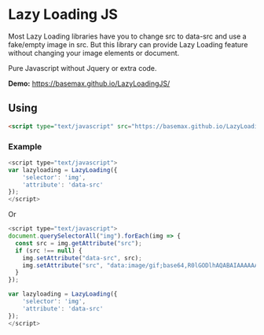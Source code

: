 # Lazy Loading JS

Most Lazy Loading libraries have you to change src to data-src and use a fake/empty image in src. But this library can provide Lazy Loading feature without changing your image elements or document.

Pure Javascript without Jquery or extra code.

**Demo:** https://basemax.github.io/LazyLoadingJS/

## Using

```html
<script type="text/javascript" src="https://basemax.github.io/LazyLoadingJS/lazyloading.js"></script>
```

### Example

```javascript
<script type="text/javascript">
var lazyloading = LazyLoading({
    'selector': 'img',
    'attribute': 'data-src'
});
</script>
```

Or

```javascript
<script type="text/javascript">
document.querySelectorAll("img").forEach(img => {
  const src = img.getAttribute("src");
  if (src !== null) {
    img.setAttribute("data-src", src);
    img.setAttribute("src", "data:image/gif;base64,R0lGODlhAQABAIAAAAAAAP///yH5BAEAAAAALAAAAAABAAEAAAIBRAA7");
  }
});

var lazyloading = LazyLoading({
    'selector': 'img',
    'attribute': 'data-src'
});
</script>
```

